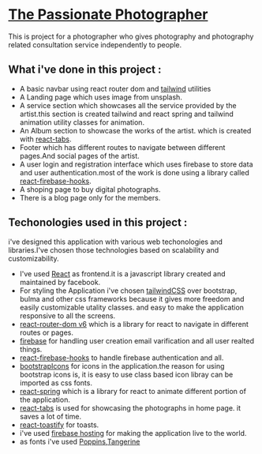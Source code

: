 # [The Passionate Photographer]()

This is project for a photographer who gives photography and photography related consultation service independently to people.


## What i've done in this project :

* A basic navbar using react router dom and [tailwind](https://tailwindcss.com/) utilities
* A Landing page which uses image from unsplash.
* A service section which showcases all the service provided by the artist.this section is created tailwind and react spring and tailwind animation utility classes for animation.
* An Album section to showcase the works of the artist. which is created with [react-tabs](https://github.com/reactjs/react-tabs). 
* Footer which has different routes to navigate between different pages.And social pages of the artist.
* A user login and registration interface which uses firebase to store data and user authentication.most of the work is done using a library called [react-firebase-hooks](https://github.com/CSFrequency/react-firebase-hooks).
* A shoping page to buy digital photographs.
* There is a blog page only for the members.

## Techonologies used in this project :
i've designed this application with various web techonologies and libraries.I've chosen those technologies based on scalability and customizability. 
* I've used [React](https://reactjs.org/) as frontend.it is a javascript library created and maintained by facebook.  
* For styling the Application i've chosen [tailwindCSS](https://tailwindcss.com/) over bootstrap, bulma and other css frameworks because it gives more freedom and easily customizable utality classes. and easy to make the application responsive to all the screens.
* [react-router-dom v6](https://reactrouter.com/docs/en/v6) which is a library for react to navigate in different routes or pages.
* [firebase](https://firebase.google.com/) for handling user creation email varification and all user realted things. 
* [react-firebase-hooks](https://github.com/CSFrequency/react-firebase-hooks) to handle firebase authentication and all.
* [bootstrapIcons](https://icons.getbootstrap.com/) for icons in the application.the reason for using bootstrap icons is, it is easy to use class based icon libray can be imported as css fonts.
* [react-spring](https://react-spring.io/) which is a library for react to animate different portion of the application.
* [react-tabs](https://github.com/reactjs/react-tabs) is used for showcasing the photographs in home page. it saves a lot of time.
* [react-toastify](https://fkhadra.github.io/react-toastify/introduction) for toasts.
* i've used [firebase hosting](https://firebase.google.com/) for making the application live to the world.
* as fonts i've used [Poppins](https://fonts.google.com/specimen/Poppins?query=popp),[Tangerine](https://fonts.google.com/specimen/Tangerine?category=Handwriting)